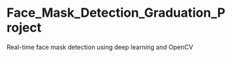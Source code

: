 # Face_Mask_Detection_Graduation_Project
Real-time face mask detection using deep learning and OpenCV
